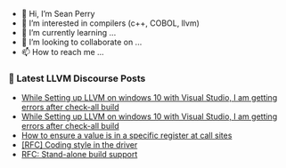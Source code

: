 - 👋 Hi, I’m Sean Perry
- 👀 I’m interested in compilers (c++, COBOL, llvm)
- 🌱 I’m currently learning ...
- 💞️ I’m looking to collaborate on ...
- 📫 How to reach me ...

<!---
s66perry/s66perry is a ✨ special ✨ repository because its `README.md` (this file) appears on your GitHub profile.
You can click the Preview link to take a look at your changes.
--->
### 📕 Latest LLVM Discourse Posts

<!-- DISCOURSE-LLVM:START -->
- [While Setting up LLVM on windows 10 with Visual Studio, I am getting errors after check-all build](https://discourse.llvm.org/t/while-setting-up-llvm-on-windows-10-with-visual-studio-i-am-getting-errors-after-check-all-build/62407#post_6)
- [While Setting up LLVM on windows 10 with Visual Studio, I am getting errors after check-all build](https://discourse.llvm.org/t/while-setting-up-llvm-on-windows-10-with-visual-studio-i-am-getting-errors-after-check-all-build/62407#post_5)
- [How to ensure a value is in a specific register at call sites](https://discourse.llvm.org/t/how-to-ensure-a-value-is-in-a-specific-register-at-call-sites/62424#post_5)
- [[RFC] Coding style in the driver](https://discourse.llvm.org/t/rfc-coding-style-in-the-driver/62310#post_2)
- [RFC: Stand-alone build support](https://discourse.llvm.org/t/rfc-stand-alone-build-support/61291?page=3#post_42)
<!-- DISCOURSE-LLVM:END -->
